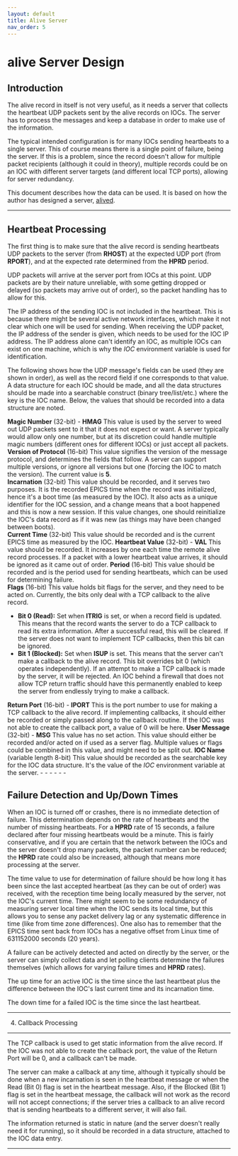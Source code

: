 ```yaml
---
layout: default
title: Alive Server
nav_order: 5
---
```



alive Server Design
===================

Introduction
------------

The alive record in itself is not very useful, as it needs a server that collects the heartbeat UDP packets sent by the alive records on IOCs. The server has to process the messages and keep a database in order to make use of the information.

The typical intended configuration is for many IOCs sending heartbeats to a single server. This of course means there is a single point of failure, being the server. If this is a problem, since the record doesn't allow for multiple packet recipients (although it could in theory), multiple records could be on an IOC with different server targets (and different local TCP ports), allowing for server redundancy.

This document describes how the data can be used. It is based on how the author has designed a server, [alived](https://github.com/epics-alive-server/alived).

- - - - - -

Heartbeat Processing
--------------------

 The first thing is to make sure that the alive record is sending heartbeats UDP packets to the server (from __RHOST__) at the expected UDP port (from __RPORT__), and at the expected rate determined from the __HPRD__ period.

 UDP packets will arrive at the server port from IOCs at this point. UDP packets are by their nature unreliable, with some getting dropped or delayed (so packets may arrive out of order), so the packet handling has to allow for this.

 The IP address of the sending IOC is not included in the heartbeat. This is because there might be several active network interfaces, which make it not clear which one will be used for sending. When receiving the UDP packet, the IP address of the sender is given, which needs to be used for the IOC IP address. The IP address alone can't identify an IOC, as multiple IOCs can exist on one machine, which is why the *IOC* environment variable is used for identification.

 The following shows how the UDP message's fields can be used (they are shown in order), as well as the record field if one corresponds to that value. A data structure for each IOC should be made, and all the data structures should be made into a searchable construct (binary tree/list/etc.) where the key is the IOC name. Below, the values that should be recorded into a data structure are noted.

__Magic Number__ (32-bit) - __HMAG__   This value is used by the server to weed out UDP packets sent to it that it does not expect or want. A server typically would allow only one number, but at its discretion could handle multiple magic numbers (different ones for different IOCs) or just accept all packets.  
__Version of Protocol__ (16-bit)  This value signifies the version of the message protocol, and determines the fields that follow. A server can support multiple versions, or ignore all versions but one (forcing the IOC to match the version). The current value is __5__.  
__Incarnation__ (32-bit)  This value should be recorded, and it serves two purposes. It is the recorded EPICS time when the record was initialized, hence it's a boot time (as measured by the IOC). It also acts as a unique identifier for the IOC session, and a change means that a boot happened and this is now a new session. If this value changes, one should reinitialize the IOC's data record as if it was new (as things may have been changed between boots).  
__Current Time__ (32-bit)  This value should be recorded and is the current EPICS time as measured by the IOC.   __Heartbeat Value__ (32-bit) - __VAL__   This value should be recorded. It increases by one each time the remote alive record processes. If a packet with a lower heartbeat value arrives, it should be ignored as it came out of order.  __Period__ (16-bit)  This value should be recorded and is the period used for sending heartbeats, which can be used for determining failure.  
__Flags__ (16-bit)  This value holds bit flags for the server, and they need to be acted on. Currently, the bits only deal with a TCP callback to the alive record.  
- __Bit 0 (Read):__ Set when __ITRIG__ is set, or when a record field is updated. This means that the record wants the server to do a TCP callback to read its extra information. After a successful read, this will be cleared. If the server does not want to implement TCP callbacks, then this bit can be ignored.
- __Bit 1 (Blocked):__ Set when __ISUP__ is set. This means that the server can't make a callback to the alive record. This bit overrides bit 0 (which operates independently). If an attempt to make a TCP callback is made by the server, it will be rejected. An IOC behind a firewall that does not allow TCP return traffic should have this permanently enabled to keep the server from endlessly trying to make a callback.
 
__Return Port__ (16-bit) - __IPORT__   This is the port number to use for making a TCP callback to the alive record. If implementing callbacks, it should either be recorded or simply passed along to the callback routine. If the IOC was not able to create the callback port, a value of 0 will be here.   __User Message__ (32-bit) - __MSG__   This value has no set action. This value should either be recorded and/or acted on if used as a server flag. Multiple values or flags could be combined in this value, and might need to be split out.  __IOC Name__ (variable length 8-bit)  This value should be recorded as the searchable key for the IOC data structure. It's the value of the *IOC* environment variable at the server.  - - - - - -


Failure Detection and Up/Down Times
-----------------------------------

 When an IOC is turned off or crashes, there is no immediate detection of failure. This determination depends on the rate of heartbeats and the number of missing heartbeats. For a __HPRD__ rate of 15 seconds, a failure declared after four missing heartbeats would be a minute. This is fairly conservative, and if you are certain that the network between the IOCs and the server doesn't drop many packets, the packet number can be reduced; the __HPRD__ rate could also be increased, although that means more processing at the server.

 The time value to use for determination of failure should be how long it has been since the last accepted heartbeat (as they can be out of order) was received, with the reception time being locally measured by the server, not the IOC's current time. There might seem to be some redundancy of measuring server local time when the IOC sends its local time, but this allows you to sense any packet delivery lag or any systematic difference in time (like from time zone differences). One also has to remember that the EPICS time sent back from IOCs has a negative offset from Linux time of 631152000 seconds (20 years).

 A failure can be actively detected and acted on directly by the server, or the server can simply collect data and let polling clients determine the failures themselves (which allows for varying failure times and __HPRD__ rates).

 The up time for an active IOC is the time since the last heartbeat plus the difference between the IOC's last current time and its incarnation time.

 The down time for a failed IOC is the time since the last heartbeat.

- - - - - -

4. Callback Processing
----------------------

 The TCP callback is used to get static information from the alive record. If the IOC was not able to create the callback port, the value of the Return Port will be 0, and a callback can't be made.

 The server can make a callback at any time, although it typically should be done when a new incarnation is seen in the heartbeat message or when the Read (Bit 0) flag is set in the heartbeat message. Also, if the Blocked (Bit 1) flag is set in the heartbeat message, the callback will not work as the record will not accept connections; if the server tries a callback to an alive record that is sending heartbeats to a different server, it will also fail.

 The information returned is static in nature (and the server doesn't really need it for running), so it should be recorded in a data structure, attached to the IOC data entry.

- - - - - -
